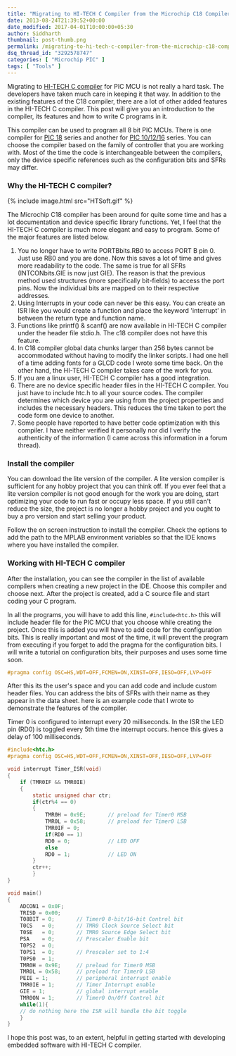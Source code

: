 ```yaml
---
title: "Migrating to HI-TECH C Compiler from the Microchip C18 Compiler"
date: 2013-08-24T21:39:52+00:00
date_modified: 2017-04-01T10:00:00+05:30
author: Siddharth
thumbnail: post-thumb.png
permalink: /migrating-to-hi-tech-c-compiler-from-the-microchip-c18-compiler/
dsq_thread_id: "3292578747"
categories: [ "Microchip PIC" ]
tags: [ "Tools" ]
---
```


Migrating to [HI-TECH C compiler](http://www.microchip.com/stellent/idcplg?IdcService=SS_GET_PAGE&nodeId=1406&dDocName=en535448) for PIC MCU is not really a hard task. The developers have taken much care in keeping it that way. In addition to the existing features of the C18 compiler, there are a lot of other added features in the HI-TECH C compiler. This post will give you an introduction to the compiler, its features and how to write C programs in it.

This compiler can be used to program all 8 bit PIC MCUs. There is one compiler for [PIC 18](http://www.microchip.com/stellent/idcplg?IdcService=SS_GET_PAGE&nodeId=1406&dDocName=en542861) series and another for [PIC 10/12/16](http://www.microchip.com/stellent/idcplg?IdcService=SS_GET_PAGE&nodeId=1406&dDocName=en542849) series. You can choose the compiler based on the family of controller that you are working with. Most of the time the code is interchangeable between the compilers, only the device specific references such as the configuration bits and SFRs may differ.

### Why the HI-TECH C compiler?

{% include image.html src="HTSoft.gif" %}

The Microchip C18 compiler has been around for quite some time and has a lot documentation and device specific library functions. Yet, I feel that the HI-TECH C compiler is much more elegant and easy to program. Some of the major features are listed below.

  1. You no longer have to write PORTBbits.RB0 to access PORT B pin 0. Just use RB0 and you are done. Now this saves a lot of time and gives more readability to the code. The same is true for all SFRs (INTCONbits.GIE is now just GIE). The reason is that the previous method used structures (more specifically bit-fields) to access the port pins. Now the individual bits are mapped on to their respective addresses.
  2. Using Interrupts in your code can never be this easy. You can create an ISR like you would create a function and place the keyword 'interrupt' in between the return type and function name.
  3. Functions like printf() & scanf() are now available in HI-TECH C compiler under the header file stdio.h. The c18 compiler does not have this feature.
  4. In C18 compiler global data chunks larger than 256 bytes cannot be accommodated without having to modify the linker scripts. I had one hell of a time adding fonts for a GLCD code I wrote some time back. On the other hand, the HI-TECH C compiler takes care of the work for you.
  5. If you are a linux user, HI-TECH C compiler has a good integration.
  6. There are no device specific header files in the HI-TECH C compiler. You just have to include htc.h to all your source codes. The compiler determines which device you are using from the project properties and includes the necessary headers. This reduces the time taken to port the code form one device to another.
  7. Some people have reported to have better code optimization with this compiler. I have neither verified it personally nor did I verify the authenticity of the information (I came across this information in a forum thread).

### Install the compiler

You can download the lite version of the compiler. A lite version compiler is sufficient for any hobby project that you can think off. If you ever feel that a lite version compiler is not good enough for the work you are doing, start optimizing your code to run fast or occupy less space. If you still can't reduce the size, the project is no longer a hobby project and you ought to buy a pro version and start selling your product.

Follow the on screen instruction to install the compiler. Check the options to add the path to the MPLAB environment variables so that the IDE knows where you have installed the compiler.

### Working with HI-TECH C compiler

After the installation, you can see the compiler in the list of available compilers when creating a new project in the IDE. Choose this compiler and choose next. After the project is created, add a C source file and start coding your C program.

In all the programs, you will have to add this line, `#include<htc.h>` this will include header file for the PIC MCU that you choose while creating the project. Once this is added you will have to add code for the configuration bits. This is really important and most of the time, it will prevent the program from executing if you forget to add the pragma for the configuration bits. I will write a tutorial on configuration bits, their purposes and uses some time soon.

``` c
#pragma config OSC=HS,WDT=OFF,FCMEN=ON,XINST=OFF,IESO=OFF,LVP=OFF
```

After this its the user's space and you can add code and include custom header files. You can address the bits of SFRs with their name as they appear in the data sheet. here is an example code that I wrote to demonstrate the features of the compiler.

Timer 0 is configured to interrupt every 20 milliseconds. In the ISR the LED pin (RD0) is toggled every 5th time the interrupt occurs. hence this gives a delay of 100 milliseconds.

``` c
#include<htc.h>
#pragma config OSC=HS,WDT=OFF,FCMEN=ON,XINST=OFF,IESO=OFF,LVP=OFF

void interrupt Timer_ISR(void)
{
    if (TMR0IF && TMR0IE)
    {
        static unsigned char ctr;
        if(ctr%4 == 0)
        {
            TMR0H = 0x9E;       // preload for Timer0 MSB
            TMR0L = 0x58;       // preload for Timer0 LSB
            TMR0IF = 0;
            if(RD0 == 1)
            RD0 = 0;            // LED OFF
            else
            RD0 = 1;            // LED ON
        }
        ctr++;
        }
}

void main()
{
    ADCON1 = 0x0F;
    TRISD = 0x00;
    T08BIT = 0;       // Timer0 8-bit/16-bit Control bit
    T0CS   = 0;       // TMR0 Clock Source Select bit
    T0SE   = 0;       // TMR0 Source Edge Select bit
    PSA    = 0;       // Prescaler Enable bit
    T0PS2  = 0;
    T0PS1  = 0;       // Prescaler set to 1:4
    T0PS0  = 1;
    TMR0H = 0x9E;     // preload for Timer0 MSB
    TMR0L = 0x58;     // preload for Timer0 LSB
    PEIE = 1;         // peripheral interrupt enable
    TMR0IE = 1;       // Timer Interrupt enable
    GIE = 1;          // global interrupt enable
    TMR0ON = 1;       // Timer0 On/Off Control bit
    while(1){
    // do nothing here the ISR will handle the bit toggle
    }
}
```

I hope this post was, to an extent, helpful in getting started with developing embedded software with HI-TECH C compiler.

